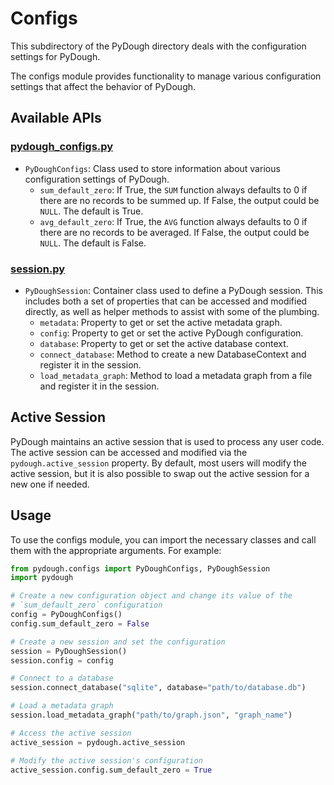 # Configs

This subdirectory of the PyDough directory deals with the configuration settings for PyDough.

The configs module provides functionality to manage various configuration settings that affect the behavior of PyDough.

## Available APIs

### [pydough_configs.py](pydough_configs.py)

- `PyDoughConfigs`: Class used to store information about various configuration settings of PyDough.
    - `sum_default_zero`: If True, the `SUM` function always defaults to 0 if there are no records to be summed up. If False, the output could be `NULL`. The default is True.
    - `avg_default_zero`: If True, the `AVG` function always defaults to 0 if there are no records to be averaged. If False, the output could be `NULL`. The default is False.

### [session.py](session.py)

- `PyDoughSession`: Container class used to define a PyDough session. This includes both a set of properties that can be accessed and modified directly, as well as helper methods to assist with some of the plumbing.
    - `metadata`: Property to get or set the active metadata graph.
    - `config`: Property to get or set the active PyDough configuration.
    - `database`: Property to get or set the active database context.
    - `connect_database`: Method to create a new DatabaseContext and register it in the session.
    - `load_metadata_graph`: Method to load a metadata graph from a file and register it in the session.

## Active Session

PyDough maintains an active session that is used to process any user code. The active session can be accessed and modified via the `pydough.active_session` property. By default, most users will modify the active session, but it is also possible to swap out the active session for a new one if needed.

## Usage

To use the configs module, you can import the necessary classes and call them with the appropriate arguments. For example:

```python
from pydough.configs import PyDoughConfigs, PyDoughSession
import pydough

# Create a new configuration object and change its value of the
# `sum_default_zero` configuration
config = PyDoughConfigs()
config.sum_default_zero = False

# Create a new session and set the configuration
session = PyDoughSession()
session.config = config

# Connect to a database
session.connect_database("sqlite", database="path/to/database.db")

# Load a metadata graph
session.load_metadata_graph("path/to/graph.json", "graph_name")

# Access the active session
active_session = pydough.active_session

# Modify the active session's configuration
active_session.config.sum_default_zero = True
```
